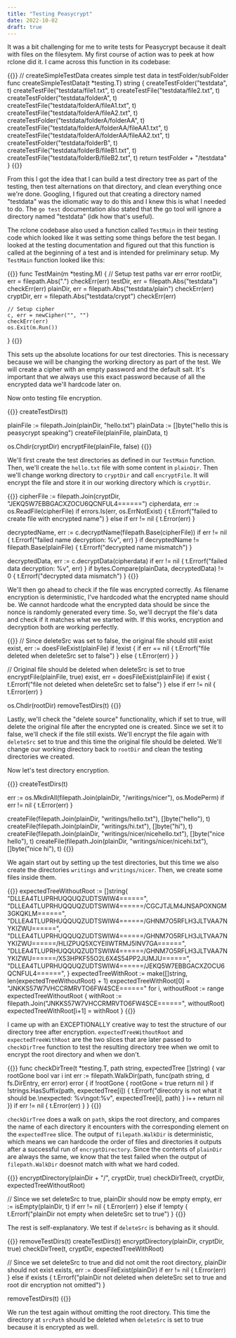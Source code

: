 ```yaml
---
title: "Testing Peasycrypt"
date: 2022-10-02
draft: true
---
```


It was a bit challenging for me to write tests for Peasycrypt because it dealt with files on the filesytem. My first course of action was to peek at how rclone did it. I came across this function in its codebase:

{{<highlight go>}}
// createSimpleTestData creates simple test data in testFolder/subFolder
func createSimpleTestData(t *testing.T) string {
	createTestFolder("testdata", t)
	createTestFile("testdata/file1.txt", t)
	createTestFile("testdata/file2.txt", t)
	createTestFolder("testdata/folderA", t)
	createTestFile("testdata/folderA/fileA1.txt", t)
	createTestFile("testdata/folderA/fileA2.txt", t)
	createTestFolder("testdata/folderA/folderAA", t)
	createTestFile("testdata/folderA/folderAA/fileAA1.txt", t)
	createTestFile("testdata/folderA/folderAA/fileAA2.txt", t)
	createTestFolder("testdata/folderB", t)
	createTestFile("testdata/folderB/fileB1.txt", t)
	createTestFile("testdata/folderB/fileB2.txt", t)
	return testFolder + "/testdata"
}
{{</highlight>}}

From this I got the idea that I can build a test directory tree as part of the testing, then test alternations on that directory, and clean everything once we're done. Googling, I figured out that creating a directory named "testdata" was the idiomatic way to do this and I knew this is what I needed to do. The `go test` documentation also stated that the go tool will ignore a directory named "testdata" (idk how that's useful).

The rclone codebase also used a function called `TestMain` in their testing code which looked like it was setting some things before the test began. I looked at the testing documentation and figured out that this function is called at the beginning of a test and is intended for preliminary setup. My `TestMain` function looked like this:

{{<highlight go>}}
func TestMain(m *testing.M) {
	// Setup test paths
	var err error
	rootDir, err = filepath.Abs(".")
	checkErr(err)
	testDir, err = filepath.Abs("testdata")
	checkErr(err)
	plainDir, err = filepath.Abs("testdata/plain")
	checkErr(err)
	cryptDir, err = filepath.Abs("testdata/crypt")
	checkErr(err)

	// Setup cipher
	c, err = newCipher("", "")
	checkErr(err)
	os.Exit(m.Run())
}
{{</highlight>}}

This sets up the absolute locations for our test directories. This is necessary because we will be changing the working directory as part of the test. We will create a cipher with an empty password and the default salt. It's important that we always use this exact password because of all the encrypted data we'll hardcode later on.

Now onto testing file encryption.

{{<highlight go>}}
createTestDirs(t)

plainFile := filepath.Join(plainDir, "hello.txt")
plainData := []byte("hello this is peasycrypt speaking")
createFile(plainFile, plainData, t)

os.Chdir(cryptDir)
encryptFile(plainFile, false)
{{</highlight>}}

We'll first create the test directories as defined in our `TestMain` function. Then, we'll create the `hello.txt` file with some content in `plainDir`. Then we'll change workng directory to `cryptDir` and call `encryptFile`. It will encrypt the file and store it in our working directory which is `cryptDir`.

{{<highlight go>}}
cipherFile := filepath.Join(cryptDir, "JEKQ5W7EBBGACXZOCU6QCNFUL4======")
cipherdata, err := os.ReadFile(cipherFile)
if errors.Is(err, os.ErrNotExist) {
	t.Errorf("failed to create file with encrypted name")
} else if err != nil {
	t.Error(err)
}

decryptedName, err := c.decryptName(filepath.Base(cipherFile))
if err != nil {
	t.Errorf("failed name decryption: %v", err)
}
if decryptedName != filepath.Base(plainFile) {
	t.Errorf("decrypted name mismatch")
}

decryptedData, err := c.decryptData(cipherdata)
if err != nil {
	t.Errorf("failed data decryption: %v", err)
}
if bytes.Compare(plainData, decryptedData) != 0 {
	t.Errorf("decrypted data mismatch")
}
{{</highlight>}}

We'll then go ahead to check if the file was encrypted correctly. As filename encryption is deterministic, I've hardcoded what the encrypted name should be. We cannot hardcode what the encrypted data should be since the nonce is randomly generated every time. So, we'll decrypt the file's data and check if it matches what we started with. If this works, encryption and decryption both are working perfectly.

{{<highlight go>}}
// Since deleteSrc was set to false, the original file should still exist
exist, err := doesFileExist(plainFile)
if !exist {
	if err == nil {
		t.Errorf("file deleted when deleteSrc set to false")
	} else {
		t.Error(err)
	}
}

// Original file should be deleted when deleteSrc is set to true
encryptFile(plainFile, true)
exist, err = doesFileExist(plainFile)
if exist {
	t.Errorf("file not deleted when deleteSrc set to false")
} else if err != nil {
	t.Error(err)
}

os.Chdir(rootDir)
removeTestDirs(t)
{{</highlight>}}

Lastly, we'll check the "delete source" functionality, which if set to true, will delete the original file after the encrypted one is created. Since we set it to false, we'll check if the file still exists. We'll encrypt the file again with `deleteSrc` set to true and this time the original file should be deleted. We'll change our working directory back to `rootDir` and clean the testing directories we created.

Now let's test directory encryption.

{{<highlight go>}}
createTestDirs(t)

err := os.MkdirAll(filepath.Join(plainDir, "/writings/nicer"), os.ModePerm)
if err != nil {
	t.Error(err)
}

createFile(filepath.Join(plainDir, "writings/hello.txt"), []byte("hello"), t)
createFile(filepath.Join(plainDir, "writings/hi.txt"), []byte("hi"), t)
createFile(filepath.Join(plainDir, "writings/nicer/nicehello.txt"), []byte("nice hello"), t)
createFile(filepath.Join(plainDir, "writings/nicer/nicehi.txt"), []byte("nice hi"), t)
{{</highlight>}}

We again start out by setting up the test directories, but this time we also create the directories `writings` and `writings/nicer`. Then, we create some files inside them.

{{<highlight go>}}
expectedTreeWithoutRoot := []string{
	"DLLEA4TLUPRHUQQUQZUDTSWIW4======",
	"DLLEA4TLUPRHUQQUQZUDTSWIW4======/CGCJTJLM4JNSAPOXNGM3GKQKLM======",
	"DLLEA4TLUPRHUQQUQZUDTSWIW4======/GHNM7O5RFLH3JLTVAA7NYKIZWU======",
	"DLLEA4TLUPRHUQQUQZUDTSWIW4======/GHNM7O5RFLH3JLTVAA7NYKIZWU======/HLIZPUQ5XCYEIIWTRMJ5INV7GA======",
	"DLLEA4TLUPRHUQQUQZUDTSWIW4======/GHNM7O5RFLH3JLTVAA7NYKIZWU======/X53HPKF55O2L6X4S54PP2JUMJU======",
	"DLLEA4TLUPRHUQQUQZUDTSWIW4======/JEKQ5W7EBBGACXZOCU6QCNFUL4======",
}
expectedTreeWithRoot := make([]string, len(expectedTreeWithoutRoot) + 1)
expectedTreeWithRoot[0] = "JNKKS57W7VHCCRMRVTO6FW4SCE======"
for i, withoutRoot := range expectedTreeWithoutRoot {
	withRoot := filepath.Join("JNKKS57W7VHCCRMRVTO6FW4SCE======", withoutRoot)
	expectedTreeWithRoot[i+1] = withRoot
}
{{</highlight>}}

I came up with an EXCEPTIONALLY creative way to test the structure of our directory tree after encryption. `expectedTreeWithoutRoot` and `expectedTreeWithRoot` are the two slices that are later passed to `checkDirTree` function to test the resulting directory tree when we omit to encrypt the root directory and when we don't.

{{<highlight go>}}
func checkDirTree(t *testing.T, path string, expectedTree []string) {
	var rootGone bool
	var i int
	err := filepath.WalkDir(path, func(path string, d fs.DirEntry, err error) error {
		if !rootGone {
			rootGone = true
			return nil
		}
		if !strings.HasSuffix(path, expectedTree[i]) {
			t.Errorf("direcotry is not what it should be.\nexpected: %v\ngot:%v", expectedTree[i], path)
		}
		i++
		return nil
	})
	if err != nil {
		t.Error(err)
	}
}
{{</highlight>}}

`checkDirTree` does a walk on `path`, skips the root directory, and compares the name of each directory it encounters with the corresponding element on the `expectedTree` slice. The output of `filepath.WalkDir` is deterministic, which means we can hardcode the order of files and directories it outputs after a successful run of `encryptDirectory`. Since the contents of `plainDir` are always the same, we know that the test failed when the output of `filepath.WalkDir` doesnot match with what we hard coded.

{{<highlight go>}}
encryptDirectory(plainDir + "/", cryptDir, true)
checkDirTree(t, cryptDir, expectedTreeWithoutRoot)

// Since we set deleteSrc to true, plainDir should now be empty
empty, err := isEmpty(plainDir, t)
if err != nil {
	t.Error(err)
} else if !empty {
	t.Errorf("plainDir not empty when deleteSrc set to true")
}
{{</highlight>}}

The rest is self-explanatory. We test if `deleteSrc` is behaving as it should.

{{<highlight go>}}
removeTestDirs(t)
createTestDirs(t)
encryptDirectory(plainDir, cryptDir, true)
checkDirTree(t, cryptDir, expectedTreeWithRoot)

// Since we set deleteSrc to true and did not omit the root directory, plainDir should not exist
exists, err := doesFileExist(plainDir)
if err != nil {
	t.Error(err)
} else if exists {
	t.Errorf("plainDir not deleted when deleteSrc set to true and root dir encryption not omitted")
}

removeTestDirs(t)
{{</highlight>}}

We run the test again without omitting the root directory. This time the directory at `srcPath` should be deleted when `deleteSrc` is set to true because it is encrypted as well.
